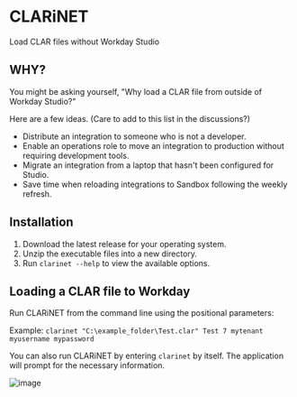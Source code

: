 # CLARiNET
Load CLAR files without Workday Studio

## WHY?
You might be asking yourself, "Why load a CLAR file from outside of Workday Studio?"

Here are a few ideas. (Care to add to this list in the discussions?)

- Distribute an integration to someone who is not a developer.
- Enable an operations role to move an integration to production without requiring development tools.
- Migrate an integration from a laptop that hasn't been configured for Studio.
- Save time when reloading integrations to Sandbox following the weekly refresh.

## Installation

1. Download the latest release for your operating system.
2. Unzip the executable files into a new directory.
3. Run `clarinet --help` to view the available options.

## Loading a CLAR file to Workday

Run CLARiNET from the command line using the positional parameters:

Example: `clarinet "C:\example_folder\Test.clar" Test 7 mytenant myusername mypassword`

You can also run CLARiNET by entering `clarinet` by itself.  The application will prompt for the necessary information.

![image](https://user-images.githubusercontent.com/413552/129465336-0168f0e3-7e75-4309-83e1-8aebe9b9ae6e.png)


